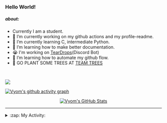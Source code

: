 ### Hello World!

##### about:
- Currently I am a student.
- 🔭 I’m currently working on my github actions and my profile-readme. 
- 🌱 I’m currently learning C, intermediate Python.
- 🌱 I’m learning how to make better documentation.
- 😭 I'm working on [TearDrops](https://github.com/Vyvy-vi/TearDrops)(Discord Bot)
- 🌱 I’m learning how to automate my github flow.
- 🌱 GO PLANT SOME TREES AT [TEAM TREES](https://teamtrees.org/)
<br>

<a href="https://twitter.com/Vyvy_viM"><img target="_blank" src="https://img.shields.io/badge/twitter%20@Vyvy_viM-0D95E8?style=for-the-badge&logo=twitter&logoColor=white"/></a> 
<br>

[![Vyom's github activity graph](https://activity-graph.herokuapp.com/graph?username=Vyvy-vi)](https://github.com/ashutosh00710/github-readme-activity-graph)

<p align="center">
<a href="https://github.com/Vyvy-vi/Vyvy-vi">
  <img src="https://profile-readme-git-master.vyvy-vi.vercel.app/api?username=Vyvy-vi&show_icons=true&line_height=27&count_private=true&title_color=ffffff&text_color=c9cacc&icon_color=2bbc8a&bg_color=1d1f21" alt="Vyom's GitHub Stats" />
</a></div>
</p>


---
<details>
  <summary>:zap: My Activity:</summary>
  
<!--START_SECTION:waka-->
**I'm an Early 🐤** 

```text
🌞 Morning    7 commits      ████░░░░░░░░░░░░░░░░░░░░░   17.5% 
🌆 Daytime    14 commits     ████████░░░░░░░░░░░░░░░░░   35.0% 
🌃 Evening    2 commits      █░░░░░░░░░░░░░░░░░░░░░░░░   5.0% 
🌙 Night      17 commits     ██████████░░░░░░░░░░░░░░░   42.5%

```
📅 **I'm Most Productive on Monday** 

```text
Monday       18 commits     ███████████░░░░░░░░░░░░░░   45.0% 
Tuesday      3 commits      ██░░░░░░░░░░░░░░░░░░░░░░░   7.5% 
Wednesday    1 commits      ░░░░░░░░░░░░░░░░░░░░░░░░░   2.5% 
Thursday     0 commits      ░░░░░░░░░░░░░░░░░░░░░░░░░   0.0% 
Friday       0 commits      ░░░░░░░░░░░░░░░░░░░░░░░░░   0.0% 
Saturday     5 commits      ███░░░░░░░░░░░░░░░░░░░░░░   12.5% 
Sunday       13 commits     ████████░░░░░░░░░░░░░░░░░   32.5%

```


📊 **This Week I Spent My Time On** 

```text
🔥 Editors: 
VS Code                  10 hrs 30 mins      ████████████████░░░░░░░░░   65.85% 
Vim                      5 hrs 26 mins       ████████░░░░░░░░░░░░░░░░░   34.15%

🐱‍💻 Projects: 
connect_two_apis         5 hrs 57 mins       █████████░░░░░░░░░░░░░░░░   37.33% 
lets-troll-ryan          3 hrs 26 mins       █████░░░░░░░░░░░░░░░░░░░░   21.62% 
Unknown Project          1 hr 26 mins        ██░░░░░░░░░░░░░░░░░░░░░░░   9.09% 
MLH_Translate_api        1 hr 10 mins        █░░░░░░░░░░░░░░░░░░░░░░░░   7.4% 
assistant-bee            1 hr 3 mins         █░░░░░░░░░░░░░░░░░░░░░░░░   6.59%

```


<!--END_SECTION:waka-->
</details>

